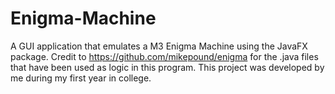 # Enigma-Machine
A GUI application that emulates a M3 Enigma Machine using the JavaFX package. Credit to https://github.com/mikepound/enigma for the .java files that have been used as logic in this program. This project was developed by me during my first year in college.
